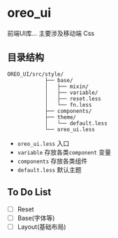 # oreo_ui

前端UI库... 主要涉及移动端 Css 





## 目录结构

```
OREO_UI/src/style/
            ├── base/
            │   ├── mixin/
            │   ├── variable/
            │   ├── reset.less
            │   └── fn.less
            ├── components/
            ├── theme/
            │   └── default.less
            └── oreo_ui.less  

```
- `oreo_ui.less` 入口
- `variable` 存放各类`component` 变量
- `components` 存放各类组件
- `default.less` 默认主题


## To Do List

- [ ] Reset
- [ ] Base(字体等)
- [ ] Layout(基础布局)